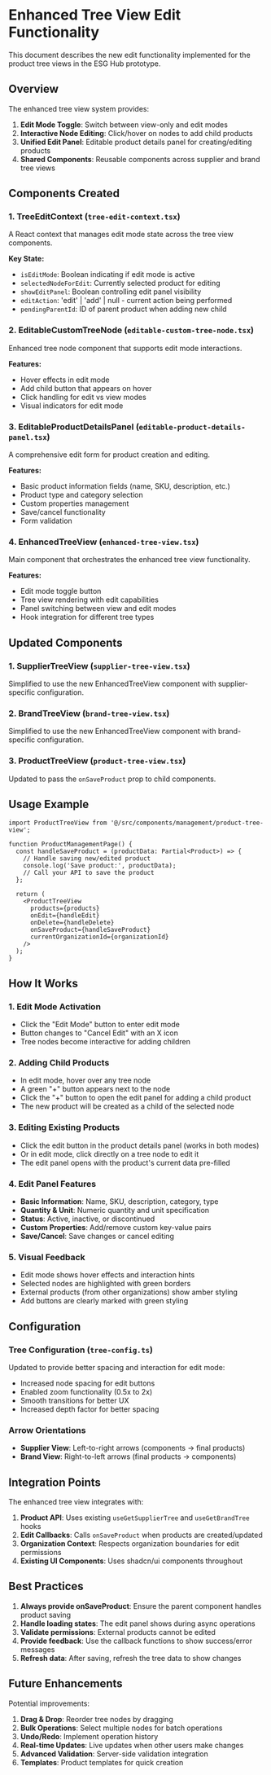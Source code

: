 # Enhanced Tree View Edit Functionality

This document describes the new edit functionality implemented for the product tree views in the ESG Hub prototype.

## Overview

The enhanced tree view system provides:
1. **Edit Mode Toggle**: Switch between view-only and edit modes
2. **Interactive Node Editing**: Click/hover on nodes to add child products
3. **Unified Edit Panel**: Editable product details panel for creating/editing products
4. **Shared Components**: Reusable components across supplier and brand tree views

## Components Created

### 1. TreeEditContext (`tree-edit-context.tsx`)
A React context that manages edit mode state across the tree view components.

**Key State:**
- `isEditMode`: Boolean indicating if edit mode is active
- `selectedNodeForEdit`: Currently selected product for editing
- `showEditPanel`: Boolean controlling edit panel visibility
- `editAction`: 'edit' | 'add' | null - current action being performed
- `pendingParentId`: ID of parent product when adding new child

### 2. EditableCustomTreeNode (`editable-custom-tree-node.tsx`)
Enhanced tree node component that supports edit mode interactions.

**Features:**
- Hover effects in edit mode
- Add child button that appears on hover
- Click handling for edit vs view modes
- Visual indicators for edit mode

### 3. EditableProductDetailsPanel (`editable-product-details-panel.tsx`)
A comprehensive edit form for product creation and editing.

**Features:**
- Basic product information fields (name, SKU, description, etc.)
- Product type and category selection
- Custom properties management
- Save/cancel functionality
- Form validation

### 4. EnhancedTreeView (`enhanced-tree-view.tsx`)
Main component that orchestrates the enhanced tree view functionality.

**Features:**
- Edit mode toggle button
- Tree view rendering with edit capabilities
- Panel switching between view and edit modes
- Hook integration for different tree types

## Updated Components

### 1. SupplierTreeView (`supplier-tree-view.tsx`)
Simplified to use the new EnhancedTreeView component with supplier-specific configuration.

### 2. BrandTreeView (`brand-tree-view.tsx`)
Simplified to use the new EnhancedTreeView component with brand-specific configuration.

### 3. ProductTreeView (`product-tree-view.tsx`)
Updated to pass the `onSaveProduct` prop to child components.

## Usage Example

```tsx
import ProductTreeView from '@/src/components/management/product-tree-view';

function ProductManagementPage() {
  const handleSaveProduct = (productData: Partial<Product>) => {
    // Handle saving new/edited product
    console.log('Save product:', productData);
    // Call your API to save the product
  };

  return (
    <ProductTreeView 
      products={products}
      onEdit={handleEdit}
      onDelete={handleDelete}
      onSaveProduct={handleSaveProduct}
      currentOrganizationId={organizationId}
    />
  );
}
```

## How It Works

### 1. Edit Mode Activation
- Click the "Edit Mode" button to enter edit mode
- Button changes to "Cancel Edit" with an X icon
- Tree nodes become interactive for adding children

### 2. Adding Child Products
- In edit mode, hover over any tree node
- A green "+" button appears next to the node
- Click the "+" button to open the edit panel for adding a child product
- The new product will be created as a child of the selected node

### 3. Editing Existing Products
- Click the edit button in the product details panel (works in both modes)
- Or in edit mode, click directly on a tree node to edit it
- The edit panel opens with the product's current data pre-filled

### 4. Edit Panel Features
- **Basic Information**: Name, SKU, description, category, type
- **Quantity & Unit**: Numeric quantity and unit specification
- **Status**: Active, inactive, or discontinued
- **Custom Properties**: Add/remove custom key-value pairs
- **Save/Cancel**: Save changes or cancel editing

### 5. Visual Feedback
- Edit mode shows hover effects and interaction hints
- Selected nodes are highlighted with green borders
- External products (from other organizations) show amber styling
- Add buttons are clearly marked with green styling

## Configuration

### Tree Configuration (`tree-config.ts`)
Updated to provide better spacing and interaction for edit mode:
- Increased node spacing for edit buttons
- Enabled zoom functionality (0.5x to 2x)
- Smooth transitions for better UX
- Increased depth factor for better spacing

### Arrow Orientations
- **Supplier View**: Left-to-right arrows (components → final products)
- **Brand View**: Right-to-left arrows (final products → components)

## Integration Points

The enhanced tree view integrates with:
1. **Product API**: Uses existing `useGetSupplierTree` and `useGetBrandTree` hooks
2. **Edit Callbacks**: Calls `onSaveProduct` when products are created/updated
3. **Organization Context**: Respects organization boundaries for edit permissions
4. **Existing UI Components**: Uses shadcn/ui components throughout

## Best Practices

1. **Always provide onSaveProduct**: Ensure the parent component handles product saving
2. **Handle loading states**: The edit panel shows during async operations
3. **Validate permissions**: External products cannot be edited
4. **Provide feedback**: Use the callback functions to show success/error messages
5. **Refresh data**: After saving, refresh the tree data to show changes

## Future Enhancements

Potential improvements:
1. **Drag & Drop**: Reorder tree nodes by dragging
2. **Bulk Operations**: Select multiple nodes for batch operations
3. **Undo/Redo**: Implement operation history
4. **Real-time Updates**: Live updates when other users make changes
5. **Advanced Validation**: Server-side validation integration
6. **Templates**: Product templates for quick creation
